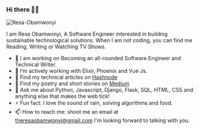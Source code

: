 ### Hi there 👋🏾
<p align="left"> <img src="https://komarev.com/ghpvc/?username=Resa-Obamwonyi" alt="Resa-Obamwonyi" /> </p>
I am Resa Obamwonyi, A Software Engineer interested in building sustainable technological solutions. 
When I am not coding, you can find me Reading, Writing or Watching TV Shows.

- 🔭 I am working on Becoming an all-rounded Software Engineer and Technical Writer.
- 🌱 I’m actively working with Elixir, Phoenix and Vue Js.
- 📝 Find my technical articles on [Hashnode](https://mergemypr.hashnode.dev/)
- 📝 Find my poetry and short stories on [Medium](https://www.medium.com/@resa-obamwonyi)
- 💬 Ask me about Python, Javascript, Django, Flask, SQL, HTML, CSS and anything else that makes the web tick!
- ⚡ Fun fact: I love the sound of rain, solving algorithms and food. 
- 📫 How to reach me: shoot me an email at theresaobamwonyi@gmail.com
I'm looking forward to talking with you.
<!--
**Resa-Obamwonyi/Resa-Obamwonyi** is a ✨ _special_ ✨ repository because its `README.md` (this file) appears on your GitHub profile.

Here are some ideas to get you started:

- 🔭 I’m currently working on ...
- 🌱 I’m currently learning ...
- 👯 I’m looking to collaborate on ...
- 🤔 I’m looking for help with ...
- 💬 Ask me about ...
- 📫 How to reach me: ...
- 😄 Pronouns: ...
- ⚡ Fun fact: ...
-->
